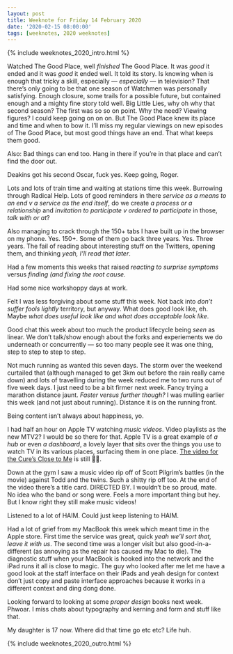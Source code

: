 ```yaml
---
layout: post
title: Weeknote for Friday 14 February 2020
date: '2020-02-15 08:00:00'
tags: [weeknotes, 2020 weeknotes]
---
```

{% include weeknotes_2020_intro.html %}

Watched The Good Place, well _finished_ The Good Place. It was _good_ it ended and it was _good_ it ended well. It told its story. Is knowing when is enough that tricky a skill, especially — _especially_ — in television? That there’s only going to be that one season of Watchmen was personally satisfying. Enough closure, some trails for a possible future, but contained enough and a mighty fine story told well. Big Little Lies, why oh why that second season? The first was so so on point. Why the need? Viewing figures? I could keep going on on on. But The Good Place knew its place and time and when to bow it. I’ll miss my regular viewings on new episodes of The Good Place, but most good things have an end. That what keeps them good.

Also: Bad things can end too. Hang in there if you’re in that place and can’t find the door out.

Deakins got his second Oscar, fuck yes. Keep going, Roger.
 
Lots and lots of train time and waiting at stations time this week. Burrowing through Radical Help. Lots of good reminders in there _service as a means to an end v a service as the end itself_, do we create _a process or a relationship_ and _invitation to participate v ordered to participate_ in those, _talk with or at_? 

Also managing to crack through the 150+ tabs I have built up in the browser on my phone. Yes. 150+. Some of them go back three years. Yes. Three years. The fail of reading about interesting stuff on the Twitters, opening them, and thinking _yeah, I’ll read that later_.

Had a few moments this weeks that raised _reacting to surprise symptoms_ versus _finding (and fixing the root cause_.

Had some nice workshoppy days at work.

Felt I was less forgiving about some stuff this week. Not back into _don’t suffer fools lightly_ territory, but anyway. What does good look like, eh. Maybe _what does useful look like and what does acceptable look like_.

Good chat this week about too much the product lifecycle being _seen_ as linear. We don’t talk/show enough about the forks and experiements we do underneath or concurrently — so too many people see it was one thing, step to step to step to step.

Not much running as wanted this seven days. The storm over the weekend curtailed that (although managed to get 3km out before the rain really came down) and lots of travelling during the week reduced me to two runs out of five week days. I just need to be a bit firmer next week. Fancy trying a marathon distance jaunt. _Faster versus further though?_ I was mulling earlier this week (and not just about running). Distance it is on the running front.

Being content isn’t always about happiness, yo.

I had half an hour on Apple TV watching _music videos_. Video playlists as the new MTV2? I would be so there for that. Apple TV is a great example of _a hub_ or even _a dashboard_, a lovely layer that sits over the things you use to watch TV in its various places, surfacing them in one place. [The video for the Cure’s Close to Me](https://youtu.be/BjvfIJstWeg) is still 👌🏼.

Down at the gym I saw a music video rip off of Scott Pilgrim’s battles (in the movie) against Todd and the twins. Such a shitty rip off too. At the end of the video there’s a title card. DIRECTED BY. I wouldn’t be so proud, mate. No idea who the band or song were. Feels a more important thing but hey. But I know right they still make music videos!

Listened to a lot of HAIM. Could just keep listening to HAIM.

Had a lot of grief from my MacBook this week which meant time in the Apple store. First time the service was great, quick _yeah we’ll sort that, leave it with us_. The second time was a longer visit but also good-in-a-different (as annoying as the repair has caused my Mac to die). The diagnostic stuff when your MacBook is hooked into the network and the iPad runs it all is close to magic. The guy who looked after me let me have a good look at the staff interface on their iPads and yeah design for context don’t just copy and paste interface approaches because it works in a different context and ding dong done.

Looking forward to looking at some _proper design_ books next week. Phwoar. I miss chats about typography and kerning and form and stuff like that.

My daughter is 17 now. Where did that time go etc etc? Life huh.

{% include weeknotes_2020_outro.html %}
